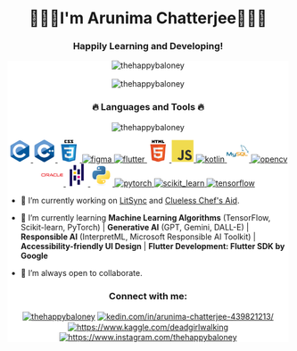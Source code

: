 <h1 align="center"> 👩🏾‍💻I'm Arunima Chatterjee👩🏾‍💻 </h1>
<h3 align="center">Happily Learning and Developing!</h3>

<div style="background: #FFFFFF" >

<p align="center"><img src="https://komarev.com/ghpvc/?username=thehappybaloney&label=Profile%20views&color=873260&style=flat" alt="thehappybaloney" /></p>

<p align="center"><img align="center" src="https://github-readme-streak-stats.herokuapp.com/?user=thehappybaloney&" alt="thehappybaloney" /></p>

<h3 align="center"> 🔥 Languages and Tools 🔥 </h3>

<p align="center"><img align="center" src="https://github-readme-stats.vercel.app/api/top-langs?username=thehappybaloney&show_icons=true&locale=en&layout=compact" alt="thehappybaloney" /></p>

<p align="center"> <a href="https://www.cprogramming.com/" target="_blank" rel="noreferrer"> <img src="https://raw.githubusercontent.com/devicons/devicon/master/icons/c/c-original.svg" alt="c" width="40" height="40"/> </a> <a href="https://www.w3schools.com/cpp/" target="_blank" rel="noreferrer"> <img src="https://raw.githubusercontent.com/devicons/devicon/master/icons/cplusplus/cplusplus-original.svg" alt="cplusplus" width="40" height="40"/> </a> <a href="https://www.w3schools.com/css/" target="_blank" rel="noreferrer"> <img src="https://raw.githubusercontent.com/devicons/devicon/master/icons/css3/css3-original-wordmark.svg" alt="css3" width="40" height="40"/> </a> <a href="https://www.figma.com/" target="_blank" rel="noreferrer"> <img src="https://www.vectorlogo.zone/logos/figma/figma-icon.svg" alt="figma" width="40" height="40"/> </a> <a href="https://flutter.dev" target="_blank" rel="noreferrer"> <img src="https://www.vectorlogo.zone/logos/flutterio/flutterio-icon.svg" alt="flutter" width="40" height="40"/> </a> <a href="https://www.w3.org/html/" target="_blank" rel="noreferrer"> <img src="https://raw.githubusercontent.com/devicons/devicon/master/icons/html5/html5-original-wordmark.svg" alt="html5" width="40" height="40"/> </a> <a href="https://developer.mozilla.org/en-US/docs/Web/JavaScript" target="_blank" rel="noreferrer"> <img src="https://raw.githubusercontent.com/devicons/devicon/master/icons/javascript/javascript-original.svg" alt="javascript" width="40" height="40"/> </a> <a href="https://kotlinlang.org" target="_blank" rel="noreferrer"> <img src="https://www.vectorlogo.zone/logos/kotlinlang/kotlinlang-icon.svg" alt="kotlin" width="40" height="40"/> </a> <a href="https://www.mysql.com/" target="_blank" rel="noreferrer"> <img src="https://raw.githubusercontent.com/devicons/devicon/master/icons/mysql/mysql-original-wordmark.svg" alt="mysql" width="40" height="40"/> </a> <a href="https://opencv.org/" target="_blank" rel="noreferrer"> <img src="https://www.vectorlogo.zone/logos/opencv/opencv-icon.svg" alt="opencv" width="40" height="40"/> </a> <a href="https://www.oracle.com/" target="_blank" rel="noreferrer"> <img src="https://raw.githubusercontent.com/devicons/devicon/master/icons/oracle/oracle-original.svg" alt="oracle" width="40" height="40"/> </a> <a href="https://pandas.pydata.org/" target="_blank" rel="noreferrer"> <img src="https://raw.githubusercontent.com/devicons/devicon/2ae2a900d2f041da66e950e4d48052658d850630/icons/pandas/pandas-original.svg" alt="pandas" width="40" height="40"/> </a> <a href="https://www.python.org" target="_blank" rel="noreferrer"> <img src="https://raw.githubusercontent.com/devicons/devicon/master/icons/python/python-original.svg" alt="python" width="40" height="40"/> </a> <a href="https://pytorch.org/" target="_blank" rel="noreferrer"> <img src="https://www.vectorlogo.zone/logos/pytorch/pytorch-icon.svg" alt="pytorch" width="40" height="40"/> </a> <a href="https://scikit-learn.org/" target="_blank" rel="noreferrer"> <img src="https://upload.wikimedia.org/wikipedia/commons/0/05/Scikit_learn_logo_small.svg" alt="scikit_learn" width="40" height="40"/> </a> <a href="https://www.tensorflow.org" target="_blank" rel="noreferrer"> <img src="https://www.vectorlogo.zone/logos/tensorflow/tensorflow-icon.svg" alt="tensorflow" width="40" height="40"/> </a> </p>

- 🔭 I’m currently working on [LitSync](https://github.com/TheHappyBaloney/SKEPSIS_snu_flipbook/releases/tag/v1.0.0-alpha) and [Clueless Chef's Aid](https://github.com/TheHappyBaloney/Clueless-Chef-Aid).

- 🌱 I’m currently learning **Machine Learning Algorithms** (TensorFlow, Scikit-learn, PyTorch) | **Generative AI** (GPT, Gemini, DALL-E) | **Responsible AI** (InterpretML, Microsoft Responsible AI Toolkit) | **Accessibility-friendly UI Design** | **Flutter Development: Flutter SDK by Google**

- 👯 I’m always open to collaborate.
  

<h3 align="center">Connect with me:</h3>
<p align="center">
<a href="https://twitter.com/thehappybaloney" target="blank"><img align="center" src="https://raw.githubusercontent.com/rahuldkjain/github-profile-readme-generator/master/src/images/icons/Social/twitter.svg" alt="thehappybaloney" height="30" width="40" /></a>
<a href="https://linkedin.com/in/kedin.com/in/arunima-chatterjee-439821213/" target="blank"><img align="center" src="https://raw.githubusercontent.com/rahuldkjain/github-profile-readme-generator/master/src/images/icons/Social/linked-in-alt.svg" alt="kedin.com/in/arunima-chatterjee-439821213/" height="30" width="40" /></a>
<a href="https://kaggle.com/https://www.kaggle.com/deadgirlwalking" target="blank"><img align="center" src="https://raw.githubusercontent.com/rahuldkjain/github-profile-readme-generator/master/src/images/icons/Social/kaggle.svg" alt="https://www.kaggle.com/deadgirlwalking" height="30" width="40" /></a>
<a href="https://instagram.com/https://www.instagram.com/thehappybaloney" target="blank"><img align="center" src="https://raw.githubusercontent.com/rahuldkjain/github-profile-readme-generator/master/src/images/icons/Social/instagram.svg" alt="https://www.instagram.com/thehappybaloney" height="30" width="40" /></a>
</p>
